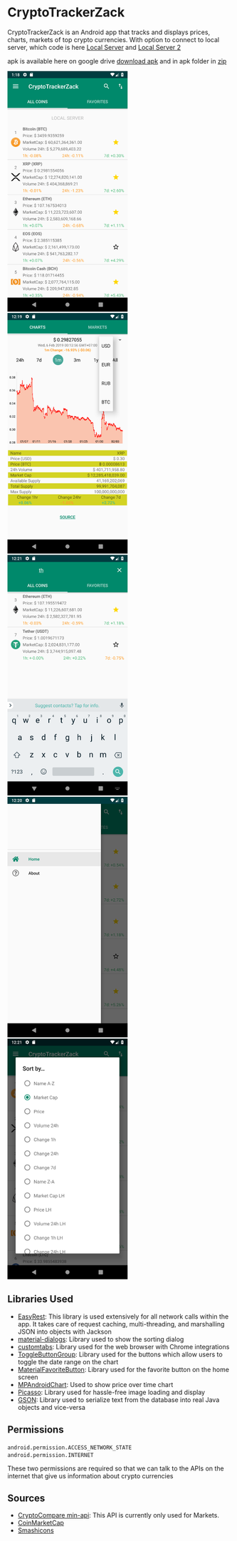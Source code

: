 # CryptoTrackerZack



CryptoTrackerZack is an Android app that tracks and displays prices, charts, markets of top crypto currencies. With option to connect to local server, which code is here <a href="https://github.com/ZackPashkin/node.js-localserver-for-crypto-tracker-android-app-">Local Server</a> and <a href="https://github.com/ZackPashkin/proxy-express.js/tree/master">Local Server 2</a>

apk is available here on google drive 
<a href="https://drive.google.com/file/d/1GjLmxaqfpX_Hvim_kwdGi2LXqusndEhb/view?usp=sharing">download apk</a>
and in apk folder in <a href="https://github.com/ZackPashkin/CryptoTrackerZack--android-java-app/tree/master/apk">zip</a>


<img src="Images/all_currencies_screenshot.png" height='auto' width='270'/>
<img src="Images/chart_screenshot.png" height='auto' width='270'/>
<img src="Images/search.png" height='auto' width='270'/>
<img src="Images/driver.png" height='auto' width='270'/>
<img src="Images/sorting_screenshot.png" height='auto' width='270'/>




## Libraries Used

* <a href="https://github.com/fcopardo/EasyRest">EasyRest</a>: This library is used extensively for all network calls within the app. It takes care of request caching, multi-threading, and marshalling JSON into objects with Jackson
* <a href="https://github.com/afollestad/material-dialogs">material-dialogs</a>: Library used to show the sorting dialog 
* <a href="https://github.com/GoogleChrome/custom-tabs-client">customtabs</a>: Library used for the web browser with Chrome integrations
* <a href="https://github.com/nex3z/ToggleButtonGroup">ToggleButtonGroup</a>: Library used for the buttons which allow users to toggle the date range on the chart
* <a href="https://github.com/IvBaranov/MaterialFavoriteButton">MaterialFavoriteButton</a>: Library used for the favorite button on the home screen
* <a href="https://github.com/PhilJay/MPAndroidChart">MPAndroidChart</a>: Used to show price over time chart
* <a href="http://square.github.io/picasso/">Picasso</a>: Library used for hassle-free image loading and display
* <a href="https://github.com/google/gson">GSON</a>: Library used to serialize text from the database into real Java objects and vice-versa

## Permissions

`android.permission.ACCESS_NETWORK_STATE`  
`android.permission.INTERNET`

These two permissions are required so that we can talk to the APIs on the internet that give us information about crypto currencies

## Sources

* <a href="https://min-api.cryptocompare.com/">CryptoCompare min-api</a>: This API is currently only used for Markets.
* <a href="https://coinmarketcap.com/">CoinMarketCap</a>
* <a href="https://www.flaticon.com/authors/smashicons" title="Smashicons">Smashicons</a>
